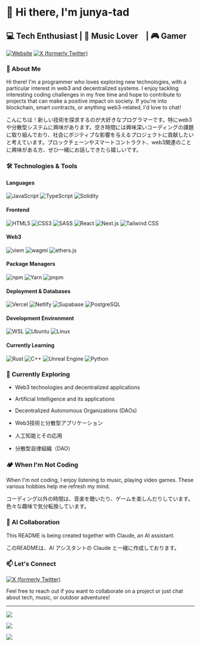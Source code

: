 # 👋 Hi there, I'm junya-tad

## 💻 Tech Enthusiast | 🎵 Music Lover　| 🎮 Gamer

[![Website](https://img.shields.io/badge/-Website-4285F4?style=flat-square&logo=google-chrome&logoColor=white)](https://junblog-dot.com/)
[![X (formerly Twitter)](https://img.shields.io/badge/-X-000000?style=flat-square&logo=x&logoColor=white)](https://twitter.com/junya_tad)

### 🚀 About Me

Hi there! I'm a programmer who loves exploring new technologies, with a particular interest in web3 and decentralized systems. I enjoy tackling interesting coding challenges in my free time and hope to contribute to projects that can make a positive impact on society. If you're into blockchain, smart contracts, or anything web3-related, I'd love to chat!

こんにちは！新しい技術を探求するのが大好きなプログラマーです。特にweb3や分散型システムに興味があります。空き時間には興味深いコーディングの課題に取り組んでおり、社会にポジティブな影響を与えるプロジェクトに貢献したいと考えています。ブロックチェーンやスマートコントラクト、web3関連のことに興味がある方、ぜひ一緒にお話しできたら嬉しいです。


### 🛠️ Technologies & Tools

#### Languages
![JavaScript](https://img.shields.io/badge/-JavaScript-F7DF1E?style=flat-square&logo=javascript&logoColor=black)
![TypeScript](https://img.shields.io/badge/-TypeScript-3178C6?style=flat-square&logo=typescript&logoColor=white)
![Solidity](https://img.shields.io/badge/-Solidity-363636?style=flat-square&logo=solidity&logoColor=white)

#### Frontend
![HTML5](https://img.shields.io/badge/-HTML5-E34F26?style=flat-square&logo=html5&logoColor=white)
![CSS3](https://img.shields.io/badge/-CSS3-1572B6?style=flat-square&logo=css3&logoColor=white)
![SASS](https://img.shields.io/badge/-SASS-CC6699?style=flat-square&logo=sass&logoColor=white)
![React](https://img.shields.io/badge/-React-61DAFB?style=flat-square&logo=react&logoColor=black)
![Next.js](https://img.shields.io/badge/-Next.js-000000?style=flat-square&logo=next.js&logoColor=white)
![Tailwind CSS](https://img.shields.io/badge/-Tailwind%20CSS-38B2AC?style=flat-square&logo=tailwind-css&logoColor=white)

#### Web3
![viem](https://img.shields.io/badge/-V%20viem-646CFF?style=flat-square&logoColor=white)
![wagmi](https://img.shields.io/badge/-W%20wagmi-21BF96?style=flat-square&logoColor=white)
![ethers.js](https://img.shields.io/badge/-ethers.js-3C3C3D?style=flat-square&logo=ethereum&logoColor=white)

#### Package Managers
![npm](https://img.shields.io/badge/-npm-CB3837?style=flat-square&logo=npm&logoColor=white)
![Yarn](https://img.shields.io/badge/-Yarn-2C8EBB?style=flat-square&logo=yarn&logoColor=white)
![pnpm](https://img.shields.io/badge/-pnpm-F69220?style=flat-square&logo=pnpm&logoColor=white)

#### Deployment & Databases
![Vercel](https://img.shields.io/badge/-Vercel-000000?style=flat-square&logo=vercel&logoColor=white)
![Netlify](https://img.shields.io/badge/-Netlify-00C7B7?style=flat-square&logo=netlify&logoColor=white)
![Supabase](https://img.shields.io/badge/-Supabase-3ECF8E?style=flat-square&logo=supabase&logoColor=white)
![PostgreSQL](https://img.shields.io/badge/-PostgreSQL-336791?style=flat-square&logo=postgresql&logoColor=white)

#### Development Environment
![WSL](https://img.shields.io/badge/-WSL-4D4D4D?style=flat-square&logo=windows&logoColor=white)
![Ubuntu](https://img.shields.io/badge/-Ubuntu-E95420?style=flat-square&logo=ubuntu&logoColor=white)
![Linux](https://img.shields.io/badge/-Linux-FCC624?style=flat-square&logo=linux&logoColor=black)

#### Currently Learning
![Rust](https://img.shields.io/badge/-Rust-000000?style=flat-square&logo=rust&logoColor=white)
![C++](https://img.shields.io/badge/-C++-00599C?style=flat-square&logo=c%2B%2B&logoColor=white)
![Unreal Engine](https://img.shields.io/badge/-Unreal%20Engine-313131?style=flat-square&logo=unreal-engine&logoColor=white)
![Python](https://img.shields.io/badge/-Python-3776AB?style=flat-square&logo=python&logoColor=white)

### 🌱 Currently Exploring

- Web3 technologies and decentralized applications
- Artificial Intelligence and its applications
- Decentralized Autonomous Organizations (DAOs)

- Web3技術と分散型アプリケーション
- 人工知能とその応用
- 分散型自律組織（DAO）

### 🏕️ When I'm Not Coding


When I'm not coding, I enjoy listening to music, playing video games. These various hobbies help me refresh my mind.

コーディング以外の時間は、音楽を聴いたり、ゲームを楽しんだりしています。色々な趣味で気分転換しています。

### 🤖 AI Collaboration
This README is being created together with Claude, an AI assistant.

このREADMEは、AI アシスタントの Claude と一緒に作成しております。

### 📫 Let's Connect

[![X (formerly Twitter)](https://img.shields.io/badge/-X-000000?style=flat-square&logo=x&logoColor=white)](https://twitter.com/junya_tad)

Feel free to reach out if you want to collaborate on a project or just chat about tech, music, or outdoor adventures!

---

![](http://github-profile-summary-cards.vercel.app/api/cards/profile-details?username=junya-thinkactive-d&theme=radical)

![](https://github-readme-stats.vercel.app/api?username=junya-thinkactive-d&show_icons=true&theme=radical&count_private=true)

![](https://github-readme-stats.vercel.app/api/top-langs/?username=junya-thinkactive-d&layout=compact&theme=radical)

